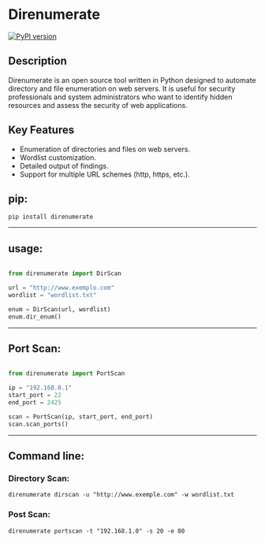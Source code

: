 # Direnumerate

[![PyPI version](https://badge.fury.io/py/direnumerate.svg)](https://badge.fury.io/py/direnumerate)

## Description

Direnumerate is an open source tool written in Python designed to automate directory and file enumeration on web servers. It is useful for security professionals and system administrators who want to identify hidden resources and assess the security of web applications.

## Key Features

- Enumeration of directories and files on web servers.
- Wordlist customization.
- Detailed output of findings.
- Support for multiple URL schemes (http, https, etc.).

## pip:

    pip install direnumerate

-----------------

## usage:

```python

from direnumerate import DirScan

url = "http://www.exemplo.com"
wordlist = "wordlist.txt"

enum = DirScan(url, wordlist)
enum.dir_enum()
```

----------

## Port Scan:

```python

from direnumerate import PortScan

ip = "192.168.0.1"
start_port = 22
end_port = 2425

scan = PortScan(ip, start_port, end_port)
scan.scan_ports()
```
----------

## Command line:


### Directory Scan:

    direnumerate dirscan -u "http://www.exemple.com" -w wordlist.txt

### Post Scan:

    direnumerate portscan -t "192.168.1.0" -s 20 -e 80




